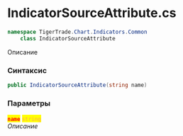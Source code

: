 
# IndicatorSourceAttribute.cs
```csharp
namespace TigerTrade.Chart.Indicators.Common  
    class IndicatorSourceAttribute
```

Описание

### Синтаксис
```csharp
public IndicatorSourceAttribute(string name)
```

### Параметры  
<mark style="color:red;">**`name`**</mark> <mark style="color: rgb(255, 166, 87);">`string`</mark>  
 *Описание*  
  

                    
                    